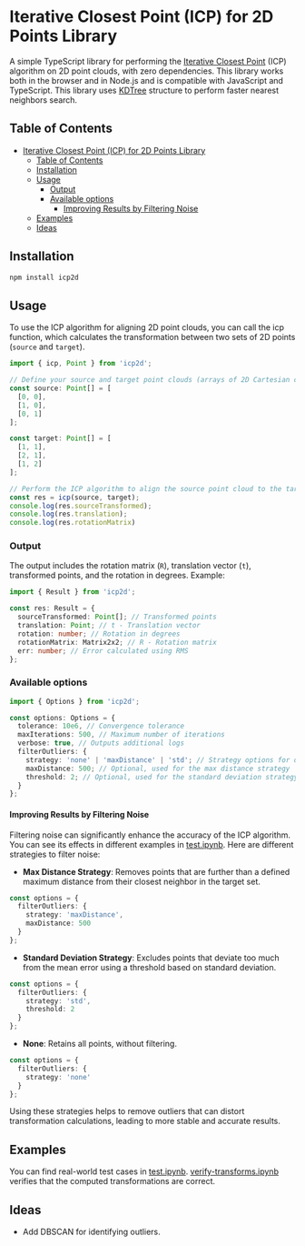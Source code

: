 # Iterative Closest Point (ICP) for 2D Points Library

A simple TypeScript library for performing the [Iterative Closest Point](https://en.wikipedia.org/wiki/Iterative_closest_point) (ICP) algorithm on 2D point clouds, with zero dependencies. This library works both in the browser and in Node.js and is compatible with JavaScript and TypeScript. This library uses [KDTree](https://en.wikipedia.org/wiki/K-d_tree) structure to perform faster nearest neighbors search.

## Table of Contents

- [Iterative Closest Point (ICP) for 2D Points Library](#iterative-closest-point-icp-for-2d-points-library)
  - [Table of Contents](#table-of-contents)
  - [Installation](#installation)
  - [Usage](#usage)
    - [Output](#output)
    - [Available options](#available-options)
      - [Improving Results by Filtering Noise](#improving-results-by-filtering-noise)
  - [Examples](#examples)
  - [Ideas](#ideas)

## Installation

```bash
npm install icp2d
```

## Usage
To use the ICP algorithm for aligning 2D point clouds, you can call the icp function, which calculates the transformation between two sets of 2D points (`source` and `target`).

```typescript
import { icp, Point } from 'icp2d';

// Define your source and target point clouds (arrays of 2D Cartesian coordinates)
const source: Point[] = [
  [0, 0],
  [1, 0],
  [0, 1]
];

const target: Point[] = [
  [1, 1],
  [2, 1],
  [1, 2]
];

// Perform the ICP algorithm to align the source point cloud to the target
const res = icp(source, target);
console.log(res.sourceTransformed);
console.log(res.translation);
console.log(res.rotationMatrix)
```

###  Output 
The output includes the rotation matrix (`R`), translation vector (`t`), transformed points, and the rotation in degrees. Example:

```typescript
import { Result } from 'icp2d';

const res: Result = {
  sourceTransformed: Point[]; // Transformed points
  translation: Point; // t - Translation vector
  rotation: number; // Rotation in degrees
  rotationMatrix: Matrix2x2; // R - Rotation matrix
  err: number; // Error calculated using RMS
};
``` 

###  Available options
```typescript
import { Options } from 'icp2d';

const options: Options = {
  tolerance: 10e6, // Convergence tolerance
  maxIterations: 500, // Maximum number of iterations
  verbose: true, // Outputs additional logs
  filterOutliers: {
    strategy: 'none' | 'maxDistance' | 'std'; // Strategy options for detecting outliers
    maxDistance: 500; // Optional, used for the max distance strategy
    threshold: 2; // Optional, used for the standard deviation strategy
  }
};
``` 

#### Improving Results by Filtering Noise
Filtering noise can significantly enhance the accuracy of the ICP algorithm. You can see its effects in different examples in [test.ipynb](./tests/test.ipynb). Here are different strategies to filter noise:

- **Max Distance Strategy**: Removes points that are further than a defined maximum distance from their closest neighbor in the target set.

```typescript
const options = {
  filterOutliers: {
    strategy: 'maxDistance',
    maxDistance: 500
  }
};
```

- **Standard Deviation Strategy**: Excludes points that deviate too much from the mean error using a threshold based on standard deviation.

```typescript
const options = {
  filterOutliers: {
    strategy: 'std',
    threshold: 2
  }
};
```

- **None**: Retains all points, without filtering.

```typescript
const options = {
  filterOutliers: {
    strategy: 'none'
  }
};
```

Using these strategies helps to remove outliers that can distort transformation calculations, leading to more stable and accurate results.


## Examples
You can find real-world test cases in [test.ipynb](./tests/test.ipynb). [verify-transforms.ipynb](./tests/verify-transforms.ipynb) verifies that the computed transformations are correct.

## Ideas
- Add DBSCAN for identifying outliers.